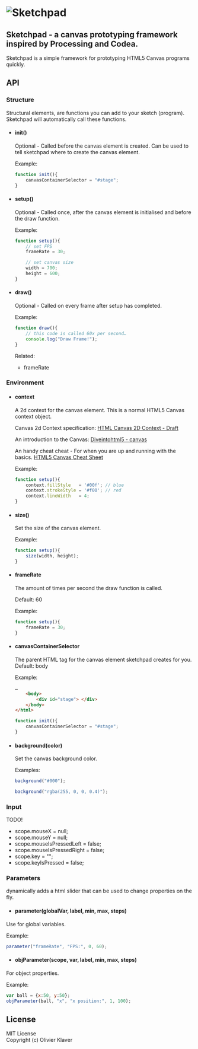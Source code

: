 # ![Sketchpad](https://raw.github.com/olivierklaver/Sketchpad/master/media%20assets/sketchpad.png)

## Sketchpad - a canvas prototyping framework inspired by Processing and Codea.

Sketchpad is a simple framework for prototyping HTML5 Canvas programs quickly.


## API


### Structure
Structural elements, are functions you can add to your sketch (program). Sketchpad will automatically call these functions.

- #### init()

	Optional - Called before the canvas element is created.
Can be used to tell sketchpad where to create the canvas element.

	Example:
	```javascript
	function init(){
		canvasContainerSelector = "#stage";
	}
	```

- #### setup()
	Optional - Called once, after the canvas element is initialised and before the draw function.

	Example:
	```javascript
	function setup(){
		// set FPS
		frameRate = 30;
	
		// set canvas size
    	width = 700;
    	height = 600;
	}
	```

- #### draw()
	Optional - Called on every frame after setup has completed.

	Example:
	```javascript
	function draw(){
		// this code is called 60x per second…
		console.log("Draw Frame!");
	}
	```

	Related:
	- frameRate


### Environment
- #### context
	A 2d context for the canvas element. This is a normal HTML5 Canvas context object.
	
	Canvas 2d Context specification:
[HTML Canvas 2D Context - Draft](http://www.w3.org/html/wg/drafts/2dcontext/html5_canvas/)

	An introduction to the Canvas:
[Diveintohtml5 - canvas](http://diveintohtml5.info/canvas.html)

	An handy cheat cheat - For when you are up and running with the basics.
[HTML5 Canvas Cheat Sheet](http://blog.nihilogic.dk/2009/02/html5-canvas-cheat-sheet.html)

	Example:
	```javascript
	function setup(){
		context.fillStyle   = '#00f'; // blue
		context.strokeStyle = '#f00'; // red
		context.lineWidth   = 4;
	}
	```

- #### size()
	Set the size of the canvas element.

	Example:
	```javascript
	function setup(){
		size(width, height);
	}
	```

- #### frameRate
	The amount of times per second the draw function is called.

	Default:
	60

	Example:
	```javascript
	function setup(){
		frameRate = 30;
	}
	```

- #### canvasContainerSelector
	The parent HTML tag for the canvas element sketchpad creates for you.
	Default:
	body

	Example:
	```html
	…
		<body>
			<div id="stage"> </div>
		</body>
	</html>
	```
	
	```javascript
	function init(){
		canvasContainerSelector = "#stage";
	}
	```
	
- #### background(color)
	Set the canvas background color.

	Examples:
	```javascript
	background("#000");
	```

	```javascript
	background("rgba(255, 0, 0, 0.4)");
	```


### Input
TODO!

- scope.mouseX = null;
- scope.mouseY = null;
- scope.mouseIsPressedLeft = false;
- scope.mouseIsPressedRight = false;
- scope.key = "";
- scope.keyIsPressed = false;


### Parameters
dynamically adds a html slider that can be used to change properties on the fly.

- #### parameter(globalVar, label, min, max, steps)
Use for global variables.

Example:
```javascript
parameter("frameRate", "FPS:", 0, 60);
```

- #### objParameter(scope, var, label, min, max, steps)
For object properties.

Example:
```javascript
var ball = {x:50, y:50};
objParameter(ball, "x", "x position:", 1, 100);
```

## License

MIT License  
Copyright (c) Olivier Klaver